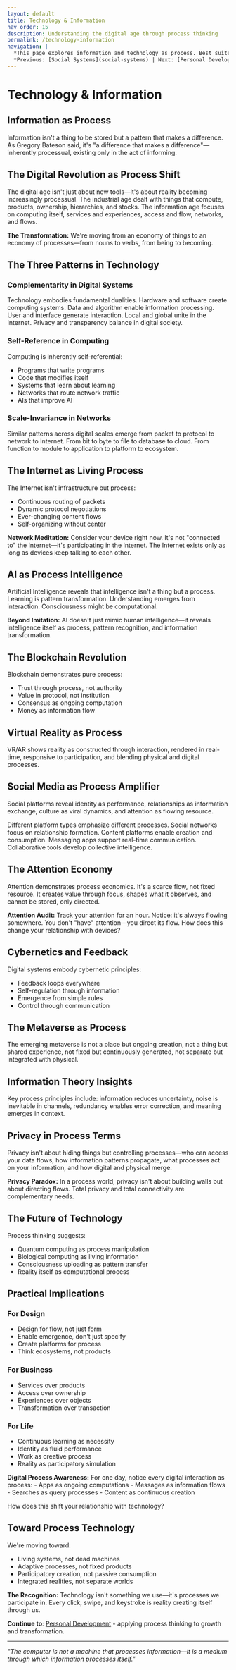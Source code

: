 ```yaml
---
layout: default
title: Technology & Information
nav_order: 15
description: Understanding the digital age through process thinking
permalink: /technology-information
navigation: |
  *This page explores information and technology as process. Best suited for digital age insights.*  
  *Previous: [Social Systems](social-systems) | Next: [Personal Development](personal-development)*
---
```


# Technology & Information

## Information as Process

Information isn't a thing to be stored but a pattern that makes a difference. As Gregory Bateson said, it's "a difference that makes a difference"—inherently processual, existing only in the act of informing.

## The Digital Revolution as Process Shift

The digital age isn't just about new tools—it's about reality becoming increasingly processual. The industrial age dealt with things that compute, products, ownership, hierarchies, and stocks. The information age focuses on computing itself, services and experiences, access and flow, networks, and flows.

<div class="key-insight">
<strong>The Transformation:</strong>
We're moving from an economy of things to an economy of processes—from nouns to verbs, from being to becoming.
</div>

## The Three Patterns in Technology

### Complementarity in Digital Systems

Technology embodies fundamental dualities. Hardware and software create computing systems. Data and algorithm enable information processing. User and interface generate interaction. Local and global unite in the Internet. Privacy and transparency balance in digital society.

### Self-Reference in Computing

Computing is inherently self-referential:
- Programs that write programs
- Code that modifies itself
- Systems that learn about learning
- Networks that route network traffic
- AIs that improve AI

### Scale-Invariance in Networks

Similar patterns across digital scales emerge from packet to protocol to network to Internet. From bit to byte to file to database to cloud. From function to module to application to platform to ecosystem.

## The Internet as Living Process

The Internet isn't infrastructure but process:
- Continuous routing of packets
- Dynamic protocol negotiations
- Ever-changing content flows
- Self-organizing without center

<div class="try-this">
<strong>Network Meditation:</strong>
Consider your device right now. It's not "connected to" the Internet—it's participating in the Internet. The Internet exists only as long as devices keep talking to each other.
</div>

## AI as Process Intelligence

Artificial Intelligence reveals that intelligence isn't a thing but a process. Learning is pattern transformation. Understanding emerges from interaction. Consciousness might be computational.

<div class="key-insight">
<strong>Beyond Imitation:</strong>
AI doesn't just mimic human intelligence—it reveals intelligence itself as process, pattern recognition, and information transformation.
</div>

## The Blockchain Revolution

Blockchain demonstrates pure process:
- Trust through process, not authority
- Value in protocol, not institution
- Consensus as ongoing computation
- Money as information flow

## Virtual Reality as Process

VR/AR shows reality as constructed through interaction, rendered in real-time, responsive to participation, and blending physical and digital processes.

## Social Media as Process Amplifier

Social platforms reveal identity as performance, relationships as information exchange, culture as viral dynamics, and attention as flowing resource.

Different platform types emphasize different processes. Social networks focus on relationship formation. Content platforms enable creation and consumption. Messaging apps support real-time communication. Collaborative tools develop collective intelligence.

## The Attention Economy

Attention demonstrates process economics. It's a scarce flow, not fixed resource. It creates value through focus, shapes what it observes, and cannot be stored, only directed.

<div class="try-this">
<strong>Attention Audit:</strong>
Track your attention for an hour. Notice: it's always flowing somewhere. You don't "have" attention—you direct its flow. How does this change your relationship with devices?
</div>

## Cybernetics and Feedback

Digital systems embody cybernetic principles:
- Feedback loops everywhere
- Self-regulation through information
- Emergence from simple rules
- Control through communication

## The Metaverse as Process

The emerging metaverse is not a place but ongoing creation, not a thing but shared experience, not fixed but continuously generated, not separate but integrated with physical.

## Information Theory Insights

Key process principles include: information reduces uncertainty, noise is inevitable in channels, redundancy enables error correction, and meaning emerges in context.

## Privacy in Process Terms

Privacy isn't about hiding things but controlling processes—who can access your data flows, how information patterns propagate, what processes act on your information, and how digital and physical merge.

<div class="key-insight">
<strong>Privacy Paradox:</strong>
In a process world, privacy isn't about building walls but about directing flows. Total privacy and total connectivity are complementary needs.
</div>

## The Future of Technology

Process thinking suggests:
- Quantum computing as process manipulation
- Biological computing as living information
- Consciousness uploading as pattern transfer
- Reality itself as computational process

## Practical Implications

### For Design
- Design for flow, not just form
- Enable emergence, don't just specify
- Create platforms for process
- Think ecosystems, not products

### For Business
- Services over products
- Access over ownership
- Experiences over objects
- Transformation over transaction

### For Life
- Continuous learning as necessity
- Identity as fluid performance
- Work as creative process
- Reality as participatory simulation

<div class="try-this">
<strong>Digital Process Awareness:</strong>
For one day, notice every digital interaction as process:
- Apps as ongoing computations
- Messages as information flows
- Searches as query processes
- Content as continuous creation

How does this shift your relationship with technology?
</div>

## Toward Process Technology

We're moving toward:
- Living systems, not dead machines
- Adaptive processes, not fixed products
- Participatory creation, not passive consumption
- Integrated realities, not separate worlds

<div class="key-insight">
<strong>The Recognition:</strong>
Technology isn't something we use—it's processes we participate in. Every click, swipe, and keystroke is reality creating itself through us.
</div>

**Continue to**: [Personal Development](personal-development) - applying process thinking to growth and transformation.

---

*"The computer is not a machine that processes information—it is a medium through which information processes itself."*
